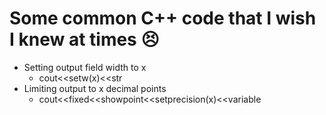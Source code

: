 # Some common C++ code that I wish I knew at times :persevere:

-   Setting output field width to x 
    -   cout<<setw(x)<<str
-   Limiting output to x decimal points
    -   cout<<fixed<<showpoint<<setprecision(x)<<variable
